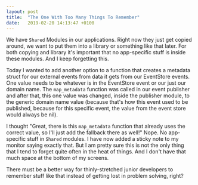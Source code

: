 ```yaml
---
layout: post
title:  "The One With Too Many Things To Remember"
date:   2019-02-20 14:13:47 +0100
---
```


We have `Shared` Modules in our applications. Right now they just get copied around, we want to put them into a library or something like that later. For both copying and library it's important that no app-specific stuff is inside these modules. And I keep forgetting this.

Today I wanted to add another option to a function that creates a metadata struct for our external events from data it gets from our EventStore events. One value needs to be whatever is in the EventStore event or our just our domain name. The `map_metadata` function was called in our event publisher and after that, this one value was changed, inside the publisher module, to the generic domain name value (because that's how this event used to be published, because for this specific event, the value from the event store would always be nil).

I thought "Great, there is this `map_metadata` function that already uses the correct value, so I'll just add the fallback there as well!" Nope. No app-specific stuff in `Shared` modules. I have now added a sticky note to my monitor saying exactly that. But I am pretty sure this is not the only thing that I tend to forget quite often in the heat of things. And I don't have that much space at the bottom of my screens.

There must be a better way for thinly-stretched junior developers to remember stuff like that instead of getting lost in problem solving, right?
